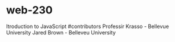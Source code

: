 # web-230
Itroduction to JavaScript
#contributors
Professir Krasso - Bellevue University
Jared Brown - Belleveu University